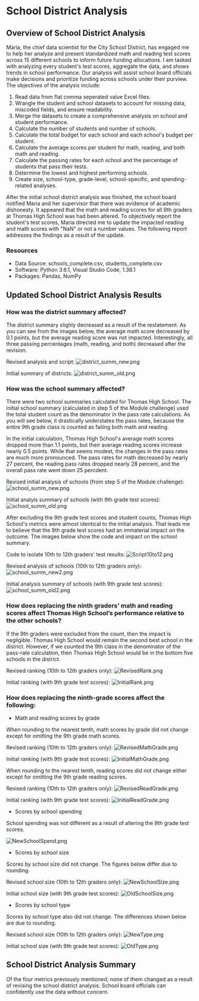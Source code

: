 # School District Analysis

## Overview of School District Analysis

Maria, the chief data scientist for the City School District, has engaged me to help her analyze and present standardized math and reading test scores across 15 different schools to inform future funding allocations.  I am tasked with analyzing every student's test scores, aggregate the data, and shows trends in school performance.  Our analysis will assist school board officials make decisions and prioritize funding across schools under their purview.  The objectives of the analysis include:

   1. Read data from flat comma seperated value Excel files.
   2. Wrangle the student and school datasets to account for missing data, miscoded fields, and ensure readability.
   3. Merge the datasets to create a comprehensive analysis on school and student performance.
   4. Calculate the number of students and number of schools.
   5. Calculate the total budget for each school and each school's budget per student.
   6. Calculate the average scores per student for math, reading, and both math and reading.
   7. Calculate the passing rates for each school and the percentage of students that pass their tests.
   8. Determine the lowest and highest performing schools.
   9. Create size, school-type, grade-level, school-specific, and spending-related analyses.

After the initial school district analysis was finished, the school board notified Maria and her supervisor that there was evidence of academic dishonesty.  It appeared that the math and reading scores for all 9th graders at Thomas High School was had been altered.  To objectively report the student's test scores, Maria directed me to update the impacted reading and math scores with "NaN" or not a number values.  The following report addresses the findings as a result of the update.
 
### Resources

* Data Source:  schools_complete.csv, students_complete.csv
* Software:  Python 3.6.1, Visual Studio Code, 1.38.1
* Packages:  Pandas, NumPy

## Updated School District Analysis Results

### How was the district summary affected?

The district summary slighly decreased as a result of the restatement.  As you can see from the images below, the average math score decreased by 0.1 points, but the average reading score was not impacted.  Interestingly, all three passing percentages (math, reading, and both) decreased after the revision.

Revised analysis and script:
![district_summ_new.png](Resources/district_summ_new.png)

Initial summary of districts:
![district_summ_old.png](Resources/district_summ_old.png)

### How was the school summary affected?

There were two school summaries calculated for Thomas High School.  The initial school summary (calculated in step 5 of the Module challenge) used the total student count as the denominator in the pass rate calculations.  As you will see below, it drastically understates the pass rates, because the entire 9th grade class is counted as failing both math and reading.  

In the initial calculation, Thomas High School's average math scores dropped more than 1.1 points, but their average reading scores increase nearly 0.5 points.  While that seems modest, the changes in the pass rates are much more pronounced.  The pass rates for math decreased by nearly 27 percent, the reading pass rates dropped nearly 28 percent, and the overall pass rate went down 25 percdent.

Revised initial analysis of schools (from step 5 of the Module challenge):
![school_summ_new.png](Resources/school_summ_new.png)

Initial analyis summary of schools (with 9th grade test scores):
![school_summ_old.png](Resources/school_summ_old.png)

After excluding the 9th grade test scores and student counts, Thomas High School's metrics were almost identical to the initial analysis.  That leads me to believe that the 9th grade test scores had an immaterial impact on the outcome.  The images below show the code and impact on the school summary.

Code to isolate 10th to 12th graders' test results:
![Script10to12.png](Resources/Script10to12.png)

Revised analysis of schools (10th to 12th graders only):
![school_summ_new2.png](Resources/school_summ_new2.png)

Initial analysis summary of schools (with 9th grade test scores):
![school_summ_old2.png](Resources/school_summ_old2.png)

### How does replacing the ninth graders’ math and reading scores affect Thomas High School’s performance relative to the other schools?

If the 9th graders were excluded from the count, then the impact is negligible.  Thomas High School would remain the second best school in the district.  However, if we counted the 9th class in the denominator of the pass-rate calculation, then Thomas High School would be in the bottom five schools in the district.

Revised ranking (10th to 12th graders only):
![RevisedRank.png](Resources/revisedrank.png)

Initial ranking (with 9th grade test scores):
![InitialRank.png](Resources/initialrank.png)

### How does replacing the ninth-grade scores affect the following:

  * Math and reading scores by grade

  When rounding to the nearest tenth, math scores by grade did not change except for omitting the 9th grade math scores.

  Revised ranking (10th to 12th graders only):
  ![RevisedMathGrade.png](Resources/revisedmathgrade.png)

  Initial ranking (with 9th grade test scores):
  ![InitialMathGrade.png](Resources/initialmathgrade.png)

  When rounding to the nearest tenth, reading scores did not change either except for omitting the 9th grade reading scores. 

  Revised ranking (10th to 12th graders only):
  ![RevisedReadGrade.png](Resources/revisedreadgrade.png)

  Initial ranking (with 9th grade test scores):
  ![InitialReadGrade.png](Resources/initialreadgrade.png)

  * Scores by school spending

  School spending was not different as a result of altering the 9th grade test scores.

  ![NewSchoolSpend.png](Resources/newschoolspend.png)

  * Scores by school size
  
  Scores by school size did not change.  The figures below differ due to rounding.

  Revised school size (10th to 12th graders only):
  ![NewSchoolSize.png](Resources/newschoolsize.png)

  Initial school size (with 9th grade test scores):
  ![OldSchoolSize.png](Resources/oldschoolsize.png)

  * Scores by school type

  Scores by school type also did not change.  The differences shown below are due to rounding.

  Revised school size (10th to 12th graders only):
  ![NewType.png](Resources/newtype.png)

  Initial school size (with 9th grade test scores):
  ![OldType.png](Resources/oldtype.png)  

## School District Analysis Summary

Of the four metrics previously mentioned, none of them changed as a result of revising the school district analysis. School board officials can confidently use the data without concern.